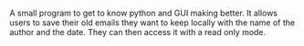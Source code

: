 A small program to get to know python and GUI making better. It allows users to save their old emails they want to keep locally with the name of the author and the date. They can then access it with a read only mode.
